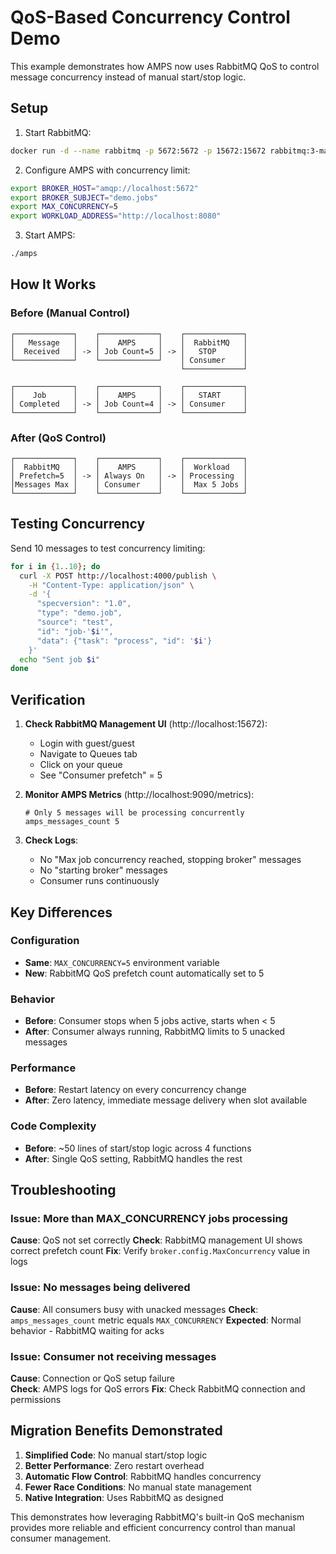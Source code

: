 # QoS-Based Concurrency Control Demo

This example demonstrates how AMPS now uses RabbitMQ QoS to control message concurrency instead of manual start/stop logic.

## Setup

1. Start RabbitMQ:
```bash
docker run -d --name rabbitmq -p 5672:5672 -p 15672:15672 rabbitmq:3-management
```

2. Configure AMPS with concurrency limit:
```bash
export BROKER_HOST="amqp://localhost:5672"
export BROKER_SUBJECT="demo.jobs"
export MAX_CONCURRENCY=5
export WORKLOAD_ADDRESS="http://localhost:8080"
```

3. Start AMPS:
```bash
./amps
```

## How It Works

### Before (Manual Control)
```
┌─────────────┐    ┌─────────────┐    ┌─────────────┐
│   Message   │    │    AMPS     │    │  RabbitMQ   │
│  Received   │ -> │ Job Count=5 │ -> │   STOP      │
└─────────────┘    └─────────────┘    │ Consumer    │
                                      └─────────────┘

┌─────────────┐    ┌─────────────┐    ┌─────────────┐
│    Job      │    │    AMPS     │    │   START     │
│ Completed   │ -> │ Job Count=4 │ -> │ Consumer    │
└─────────────┘    └─────────────┘    └─────────────┘
```

### After (QoS Control)
```
┌─────────────┐    ┌─────────────┐    ┌─────────────┐
│  RabbitMQ   │    │    AMPS     │    │  Workload   │
│ Prefetch=5  │ -> │ Always On   │ -> │ Processing  │
│Messages Max │    │ Consumer    │    │  Max 5 Jobs │
└─────────────┘    └─────────────┘    └─────────────┘
```

## Testing Concurrency

Send 10 messages to test concurrency limiting:

```bash
for i in {1..10}; do
  curl -X POST http://localhost:4000/publish \
    -H "Content-Type: application/json" \
    -d '{
      "specversion": "1.0",
      "type": "demo.job",
      "source": "test",
      "id": "job-'$i'",
      "data": {"task": "process", "id": '$i'}
    }'
  echo "Sent job $i"
done
```

## Verification

1. **Check RabbitMQ Management UI** (http://localhost:15672):
   - Login with guest/guest
   - Navigate to Queues tab
   - Click on your queue
   - See "Consumer prefetch" = 5

2. **Monitor AMPS Metrics** (http://localhost:9090/metrics):
   ```
   # Only 5 messages will be processing concurrently
   amps_messages_count 5
   ```

3. **Check Logs**:
   - No "Max job concurrency reached, stopping broker" messages
   - No "starting broker" messages
   - Consumer runs continuously

## Key Differences

### Configuration
- **Same**: `MAX_CONCURRENCY=5` environment variable
- **New**: RabbitMQ QoS prefetch count automatically set to 5

### Behavior
- **Before**: Consumer stops when 5 jobs active, starts when < 5
- **After**: Consumer always running, RabbitMQ limits to 5 unacked messages

### Performance
- **Before**: Restart latency on every concurrency change
- **After**: Zero latency, immediate message delivery when slot available

### Code Complexity
- **Before**: ~50 lines of start/stop logic across 4 functions
- **After**: Single QoS setting, RabbitMQ handles the rest

## Troubleshooting

### Issue: More than MAX_CONCURRENCY jobs processing
**Cause**: QoS not set correctly
**Check**: RabbitMQ management UI shows correct prefetch count
**Fix**: Verify `broker.config.MaxConcurrency` value in logs

### Issue: No messages being delivered  
**Cause**: All consumers busy with unacked messages
**Check**: `amps_messages_count` metric equals `MAX_CONCURRENCY`
**Expected**: Normal behavior - RabbitMQ waiting for acks

### Issue: Consumer not receiving messages
**Cause**: Connection or QoS setup failure  
**Check**: AMPS logs for QoS errors
**Fix**: Check RabbitMQ connection and permissions

## Migration Benefits Demonstrated

1. **Simplified Code**: No manual start/stop logic
2. **Better Performance**: Zero restart overhead  
3. **Automatic Flow Control**: RabbitMQ handles concurrency
4. **Fewer Race Conditions**: No manual state management
5. **Native Integration**: Uses RabbitMQ as designed

This demonstrates how leveraging RabbitMQ's built-in QoS mechanism provides more reliable and efficient concurrency control than manual consumer management.